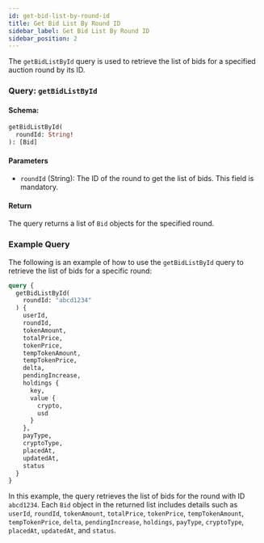 ```yaml
---
id: get-bid-list-by-round-id
title: Get Bid List By Round ID
sidebar_label: Get Bid List By Round ID
sidebar_position: 2
---
```


The `getBidListById` query is used to retrieve the list of bids for a specified auction round by its ID.

### Query: `getBidListById`

#### Schema:
```graphql
getBidListById(
  roundId: String!
): [Bid]
```

#### Parameters

- `roundId` (String): The ID of the round to get the list of bids. This field is mandatory.

#### Return

The query returns a list of `Bid` objects for the specified round.

### Example Query

The following is an example of how to use the `getBidListById` query to retrieve the list of bids for a specific round:

```graphql
query {
  getBidListById(
    roundId: "abcd1234"
  ) {
    userId,
    roundId,
    tokenAmount,
    totalPrice,
    tokenPrice,
    tempTokenAmount,
    tempTokenPrice,
    delta,
    pendingIncrease,
    holdings {
      key,
      value {
        crypto,
        usd
      }
    },
    payType,
    cryptoType,
    placedAt,
    updatedAt,
    status
  }
}
```

In this example, the query retrieves the list of bids for the round with ID `abcd1234`. Each `Bid` object in the returned list includes details such as `userId`, `roundId`, `tokenAmount`, `totalPrice`, `tokenPrice`, `tempTokenAmount`, `tempTokenPrice`, `delta`, `pendingIncrease`, `holdings`, `payType`, `cryptoType`, `placedAt`, `updatedAt`, and `status`.